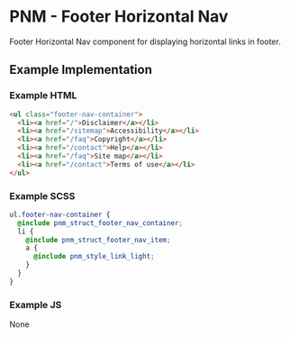 # PNM - Footer Horizontal Nav

Footer Horizontal Nav component for displaying horizontal links in footer.

## Example Implementation

### Example HTML
```html
<ul class="footer-nav-container">
  <li><a href="/">Disclaimer</a></li>
  <li><a href="/sitemap">Accessibility</a></li>
  <li><a href="/faq">Copyright</a></li>
  <li><a href="/contact">Help</a></li>
  <li><a href="/faq">Site map</a></li>
  <li><a href="/contact">Terms of use</a></li>
</ul>
```

### Example SCSS
```scss
ul.footer-nav-container {
  @include pnm_struct_footer_nav_container;
  li {
    @include pnm_struct_footer_nav_item;
    a {
      @include pnm_style_link_light;
    }
  }
}
```

### Example JS
None
